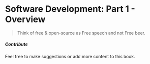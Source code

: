 # Software Development: Part 1 - Overview

> Think of free & open-source as Free speech and not Free beer.

##### Contribute

Feel free to make suggestions or add more content to this book.
